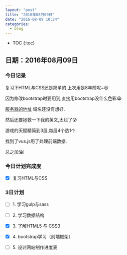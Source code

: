 ```yaml
---
layout: "post"
title: "2016年08月09日"
date: "2016-08-09 10:24"
categories:
  - blog
---
```


* TOC
{:toc}

## 日期：2016年08月09日

### 今日记录

复习下HTML与CSS还是简单的.上次用是8年前呢~:laughing:

因为修改bootstrap时要用到,直接用bootstrap没什么色彩:sob:

[服务器的地址](http://159.203.2.137/) 域名还没有想好.

然后还要拯救一下我的英文,太烂了:cold_sweat:

游戏的天赋精简到3层,每层4个选1个.

找到了vus.js用了处理前端数据.

总之加油:grey_exclamation:



### 今日计划完成度

- [X] 复习HTML与CSS

### 3日计划

- [ ] 1\. 学习gulp与sass

- [ ] 2\. 学习数据结构

- [x] 3\. 了解HTML5 与 CSS3

- [x] 4\. bootstrap学习（前端框架）

- [ ] 5\. 设计网站制作进度表
